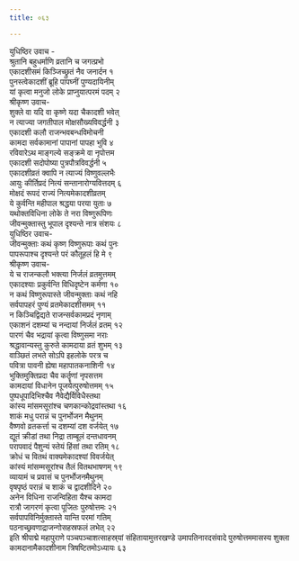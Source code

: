 ```yaml
---
title: ०६३

---
```

युधिष्ठिर उवाच -  
श्रुतानि बहुधर्माणि व्रतानि च जगत्प्रभो  
एकादशीसमं किञ्जिच्छ्रुतं नैव जनार्दन १  
पुनस्त्वेकादशीं ब्रूहि पापघ्नीं पुण्यदायिनीम्  
यां कृत्वा मनुजो लोके प्राप्नुयात्परमं पदम् २  
श्रीकृष्ण उवाच-  
शुक्ले वा यदि वा कृष्णे यदा चैकादशी भवेत्  
न त्याज्या जगतीपाल मोक्षसौख्यविवर्द्धनी ३  
एकादशी कलौ राजन्भवबन्धविमोचनी  
कामदा सर्वकामानां पापानां पापहा भुवि ४  
रविवारेऽथ माङ्गल्ये सङ्क्रमे वा नृपोत्तम  
एकादशी सदोपोष्या पुत्रपौत्रविवर्द्धनी ५  
एकादशीव्रतं क्वापि न त्याज्यं विष्णुवल्लभैः  
आयुः कीर्तिप्रदं नित्यं सन्तानारोग्यवित्तदम् ६  
मोक्षदं रूपदं राज्यं नित्यमेकादशीव्रतम्  
ये कुर्वन्ति महीपाल श्रद्धया परया युताः ७  
यथोक्तविधिना लोके ते नरा विष्णुरूपिणः  
जीवन्मुक्तास्तु भूपाल दृश्यन्ते नात्र संशयः ८  
युधिष्ठिर उवाच-  
जीवन्मुक्ताः कथं कृष्ण विष्णुरूपाः कथं पुनः  
पापरूपाश्च दृश्यन्ते परं कौतूहलं हि मे ९  
श्रीकृष्ण उवाच-  
ये च राजन्कलौ भक्त्या निर्जलं व्रतमुत्तमम्  
एकादश्याः प्रकुर्वन्ति विधिदृष्टेन कर्मणा १०  
न कथं विष्णुरूपास्ते जीवन्मुक्ताः कथं नहि  
सर्वपापहरं पुण्यं व्रतमेकादशीसमम् ११  
न किञ्चिद्विद्यते राजन्सर्वकामप्रदं नृणाम्  
एकाशनं दशम्यां च नन्दायां निर्जलं व्रतम् १२  
पारणं चैव भद्रायां कृत्वा विष्णुसमा नराः  
श्रद्धावान्यस्तु कुरुते कामदाया व्रतं शुभम् १३  
वाञ्छितं लभते सोऽपि इहलोके परत्र च  
पवित्रा पावनी ह्येषा महापातकनाशिनी १४  
भुक्तिमुक्तिप्रदा चैव कर्तॄणां नृपसत्तम  
कामदायां विधानेन पूजयेत्पुरुषोत्तमम् १५  
पुष्पधूपादिभिश्चैव नैवेद्यैर्विविधैस्तथा  
कांस्य मांसमसूरांश्च चणकान्कोद्रवांस्तथा १६  
शाकं मधु परान्नं च पुनर्भोजन मैथुनम्  
वैष्णवो व्रतकर्त्ता च दशम्यां दश वर्जयेत् १७  
द्यूतं क्रीडां तथा निद्रा ताम्बूलं दन्तधावनम्  
परापवादं पैशुन्यं स्तेयं हिंसां तथा रतिम् १८  
क्रोधं च वितथं वाक्यमेकादश्यां विवर्जयेत्  
कांस्यं मांसम्मसूरांश्च तैलं वितथभाषणम् १९  
व्यायामं च प्रवासं च पुनर्भोजनमैथुनम्  
वृषपृष्ठं परान्नं च शाकं च द्वादशीदिने २०  
अनेन विधिना राजन्विहिता यैश्च कामदा  
रात्रौ जागरणं कृत्वा पूजितः पुरुषोत्तमः २१  
सर्वपापविनिर्मुक्तास्ते यान्ति परमां गतिम्  
पठनाच्छ्रवणाद्राजन्गोसहस्रफलं लभेत् २२  
इति श्रीपाद्मे महापुराणे पञ्चपञ्चाशत्साहस्र्यां संहितायामुत्तरखण्डे उमापतिनारदसंवादे पुरुषोत्तममासस्य शुक्ला कामदानामैकादशीनाम त्रिषष्टितमोऽध्यायः ६३